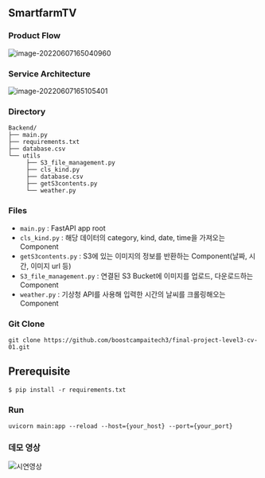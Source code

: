 ## SmartfarmTV


### **Product Flow**

![image-20220607165040960](https://raw.githubusercontent.com/variety82/imgForTypora/forUpload/img/image-20220607165040960.png)

### Service Architecture

![image-20220607165105401](https://raw.githubusercontent.com/variety82/imgForTypora/forUpload/img/image-20220607165105401.png)

### Directory

```
Backend/
├── main.py
├── requirements.txt
├── database.csv
└── utils
	 ├── S3_file_management.py
	 ├── cls_kind.py
	 ├── database.csv
	 ├── getS3contents.py
	 └── weather.py
```

### Files

- `main.py` : FastAPI app root
- `cls_kind.py` : 해당 데이터의 category, kind, date, time을 가져오는 Component
- `getS3contents.py` : S3에 있는 이미지의 정보를 반환하는 Component(날짜, 시간, 이미지 url 등)
- `S3_file_management.py` : 연결된 S3 Bucket에 이미지를 업로드, 다운로드하는 Component
- `weather.py` : 기상청 API를 사용해 입력한 시간의 날씨를 크롤링해오는 Component


### Git Clone

```
git clone https://github.com/boostcampaitech3/final-project-level3-cv-01.git
```

## Prerequisite

```
$ pip install -r requirements.txt
```

### **Run**

```
uvicorn main:app --reload --host={your_host} --port={your_port}
```

### 데모 영상

![시연영상](https://raw.githubusercontent.com/variety82/imgForTypora/forUpload/img/%EC%8B%9C%EC%97%B0%EC%98%81%EC%83%81.gif)
